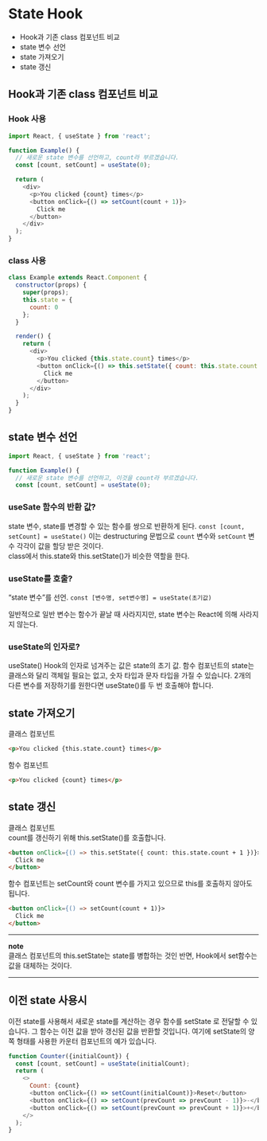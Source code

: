# State Hook

- Hook과 기존 class 컴포넌트 비교
- state 변수 선언
- state 가져오기
- state 갱신

## Hook과 기존 class 컴포넌트 비교

### Hook 사용

```js
import React, { useState } from 'react';

function Example() {
  // 새로운 state 변수를 선언하고, count라 부르겠습니다.
  const [count, setCount] = useState(0);

  return (
    <div>
      <p>You clicked {count} times</p>
      <button onClick={() => setCount(count + 1)}>
        Click me
      </button>
    </div>
  );
}
```

### class 사용

```js
class Example extends React.Component {
  constructor(props) {
    super(props);
    this.state = {
      count: 0
    };
  }

  render() {
    return (
      <div>
        <p>You clicked {this.state.count} times</p>
        <button onClick={() => this.setState({ count: this.state.count + 1 })}>
          Click me
        </button>
      </div>
    );
  }
}
```

## state 변수 선언

```js
import React, { useState } from 'react';

function Example() {
  // 새로운 state 변수를 선언하고, 이것을 count라 부르겠습니다.
  const [count, setCount] = useState(0);
```

### useSate 함수의 반환 값?

state 변수, state를 변경할 수 있는 함수를 쌍으로 반환하게 된다. 
`const [count, setCount] = useState()` 이는 destructuring 문법으로 `count` 변수와 `setCount` 변수 각각이 값을 할당 받은 것이다.  
class에서 this.state와 this.setState()가 비슷한 역할을 한다. 

### useState를 호출? 

“state 변수”를 선언. 
`const [변수명, set변수명] = useState(초기값)`

일반적으로 일반 변수는 함수가 끝날 때 사라지지만, state 변수는 React에 의해 사라지지 않는다.

### useState의 인자로?  

useState() Hook의 인자로 넘겨주는 값은 state의 초기 값. 함수 컴포넌트의 state는 클래스와 달리 객체일 필요는 없고, 숫자 타입과 문자 타입을 가질 수 있습니다. 2개의 다른 변수를 저장하기를 원한다면 useState()를 두 번 호출해야 합니다.


## state 가져오기

클래스 컴포넌트
```html
<p>You clicked {this.state.count} times</p>
```
함수 컴포넌트
```html
<p>You clicked {count} times</p>
```

## state 갱신

클래스 컴포넌트  
count를 갱신하기 위해 this.setState()를 호출합니다.

```html
<button onClick={() => this.setState({ count: this.state.count + 1 })}>
  Click me
</button>
```

함수 컴포넌트는 setCount와 count 변수를 가지고 있으므로 this를 호출하지 않아도 됩니다.

```html
<button onClick={() => setCount(count + 1)}>
  Click me
</button>
```

---
**note**  
클래스 컴포넌트의 this.setState는 state를 병합하는 것인 반면, Hook에서 set함수는 값을 대체하는 것이다. 

---

## 이전 state 사용시

이전 state를 사용해서 새로운 state를 계산하는 경우 함수를 setState 로 전달할 수 있습니다. 그 함수는 이전 값을 받아 갱신된 값을 반환할 것입니다. 여기에 setState의 양쪽 형태를 사용한 카운터 컴포넌트의 예가 있습니다.

```js
function Counter({initialCount}) {
  const [count, setCount] = useState(initialCount);
  return (
    <>
      Count: {count}
      <button onClick={() => setCount(initialCount)}>Reset</button>
      <button onClick={() => setCount(prevCount => prevCount - 1)}>-</button>
      <button onClick={() => setCount(prevCount => prevCount + 1)}>+</button>
    </>
  );
}
```
